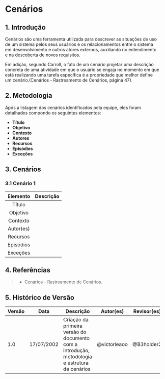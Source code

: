 # Cenários

## 1. Introdução
Cenários são uma ferramenta utilizada para descrever as situações de uso de um sistema pelos seus usuários e os relacionamentos entre o sistema em desenvolvimento e outros atores externos, auxiliando no entendimento e na descoberta de novos requisitos.

Em adição, segundo Carroll, o fato de um cenário projetar uma descrição concreta de uma atividade em que o usuário se engaja no momento em que está realizando uma tarefa específica é a propriedade que melhor define um cenário.(Cenários - Rastreamento de Cenários, página 47).

## 2. Metodologia
Após a listagem dos cenários identificados pela equipe, eles foram detalhados compondo os seguintes elementos:

- **Título**
- **Objetivo**
- **Contexto**
- **Autores**
- **Recursos**
- **Episódios**
- **Exceções**

## 3. Cenários

### 3.1 Cenário 1
| Elemento | Descrição |
| :------: | :-------- |
| Título   |           |
| Objetivo |           |
| Contexto |           |
| Autor(es)|           |
| Recursos |           |
| Episódios|           |
| Exceções |           |

## 4. Referências

> - Cenários - Rastreamento de Cenários.

## 5. Histórico de Versão
| Versão | Data | Descrição | Autor(es) | Revisor(es) |
| ------ | ---- | --------- | --------- | ----------- |
| 1.0    | 17/07/2002 | Criação da primeira versão do documento com a introdução, metodologia e estrutura de cenários | @victorleaoo | @B3holder2 |